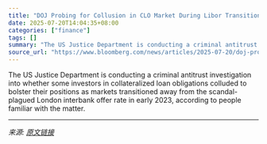 ```yaml
---
title: "DOJ Probing for Collusion in CLO Market During Libor Transition"
date: 2025-07-20T14:04:35+08:00
categories: ["finance"]
tags: []
summary: "The US Justice Department is conducting a criminal antitrust investigation into whether some investors in collateralized loan obligations colluded to bolster their positions as markets transitioned aw"
source_url: "https://www.bloomberg.com/news/articles/2025-07-20/doj-probing-for-collusion-in-clo-market-during-libor-transition"
---
```


The US Justice Department is conducting a criminal antitrust investigation into whether some investors in collateralized loan obligations colluded to bolster their positions as markets transitioned away from the scandal-plagued London interbank offer rate in early 2023, according to people familiar with the matter.

---

*来源: [原文链接](https://www.bloomberg.com/news/articles/2025-07-20/doj-probing-for-collusion-in-clo-market-during-libor-transition)*
